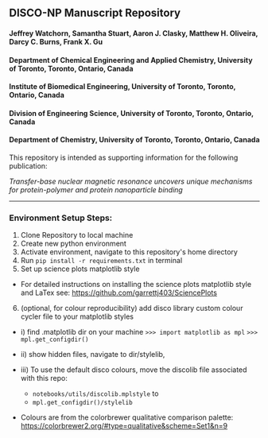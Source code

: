 ## DISCO-NP Manuscript Repository
#### Jeffrey Watchorn, Samantha Stuart, Aaron J. Clasky, Matthew H. Oliveira, Darcy C. Burns, Frank X. Gu
#### Department of Chemical Engineering and Applied Chemistry, University of Toronto, Toronto, Ontario, Canada
#### Institute of Biomedical Engineering, University of Toronto, Toronto, Ontario, Canada
#### Division of Engineering Science, University of Toronto, Toronto, Ontario, Canada
#### Department of Chemistry, University of Toronto, Toronto, Ontario, Canada


This repository is intended as supporting information for the following publication:

*Transfer-base nuclear magnetic resonance uncovers unique mechanisms for protein-polymer and protein nanoparticle binding*



--------
### Environment Setup Steps:
1) Clone Repository to local machine
2) Create new python environment
3) Activate environment, navigate to this repository's home directory
4) Run `pip install -r requirements.txt` in terminal
5) Set up science plots matplotlib style
* For detailed instructions on installing the science plots matplotlib style and LaTex see: https://github.com/garrettj403/SciencePlots
6) (optional, for colour reproducibility) add disco library custom colour cycler file to your matplotlib styles

* i) find .matplotlib dir on your machine
`>>> import matplotlib as mpl`
`>>> mpl.get_configdir()`
* ii) show hidden files, navigate to dir/stylelib,
* iii) To use the default disco colours, move the discolib file associated with this repo:
    * `notebooks/utils/discolib.mplstyle` to 
    * `mpl.get_configdir()/stylelib`

* Colours are from the colorbrewer qualitative comparison palette: https://colorbrewer2.org/#type=qualitative&scheme=Set1&n=9